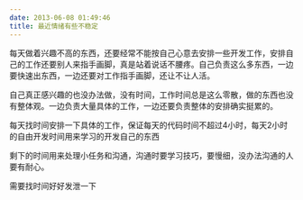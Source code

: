 ```yaml
---
date: 2013-06-08 01:49:46
title: 最近情绪有些不稳定
---
```



<p> 每天做着兴趣不高的东西，还要经常不能按自己心意去安排一些开发工作，安排自己的工作还要别人来指手画脚，真是站着说话不腰疼。自己负责这么多东西，一边要快速出东西，一边还要对工作指手画脚，还让不让人活。 </p> 
<p> 自己真正感兴趣的也没办法做，没有时间，工作时间总是这么零散，做的东西也没有整体观。一边负责大量具体的工作，一边还要负责整体的安排确实挺累的。 </p> 
<p> 每天找时间安排一下具体的工作，保证每天的代码时间不超过4小时，每天2小时的自由开发时间用来学习的开发自己的东西 </p> 
<p> 剩下的时间用来处理小任务和沟通，沟通时要学习技巧，要慢细，没办法沟通的人要有耐心。 </p> 
<p> 需要找时间好好发泄一下 </p> 
<p> <br /> </p>